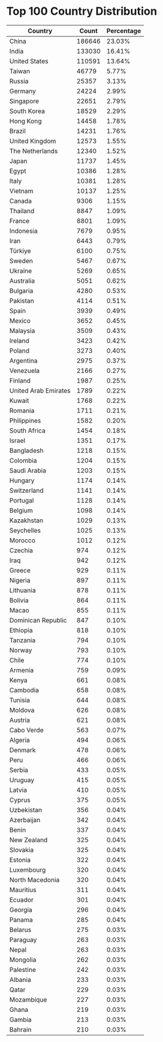 # Top 100 Country Distribution
| Country | Count | Percentage |
|----|----|----|
| China | 186646 | 23.03% |
| India | 133030 | 16.41% |
| United States | 110591 | 13.64% |
| Taiwan | 46779 | 5.77% |
| Russia | 25357 | 3.13% |
| Germany | 24224 | 2.99% |
| Singapore | 22651 | 2.79% |
| South Korea | 18529 | 2.29% |
| Hong Kong | 14458 | 1.78% |
| Brazil | 14231 | 1.76% |
| United Kingdom | 12573 | 1.55% |
| The Netherlands | 12340 | 1.52% |
| Japan | 11737 | 1.45% |
| Egypt | 10386 | 1.28% |
| Italy | 10381 | 1.28% |
| Vietnam | 10137 | 1.25% |
| Canada | 9306 | 1.15% |
| Thailand | 8847 | 1.09% |
| France | 8801 | 1.09% |
| Indonesia | 7679 | 0.95% |
| Iran | 6443 | 0.79% |
| Türkiye | 6100 | 0.75% |
| Sweden | 5467 | 0.67% |
| Ukraine | 5269 | 0.65% |
| Australia | 5051 | 0.62% |
| Bulgaria | 4280 | 0.53% |
| Pakistan | 4114 | 0.51% |
| Spain | 3939 | 0.49% |
| Mexico | 3652 | 0.45% |
| Malaysia | 3509 | 0.43% |
| Ireland | 3423 | 0.42% |
| Poland | 3273 | 0.40% |
| Argentina | 2975 | 0.37% |
| Venezuela | 2166 | 0.27% |
| Finland | 1987 | 0.25% |
| United Arab Emirates | 1789 | 0.22% |
| Kuwait | 1768 | 0.22% |
| Romania | 1711 | 0.21% |
| Philippines | 1582 | 0.20% |
| South Africa | 1454 | 0.18% |
| Israel | 1351 | 0.17% |
| Bangladesh | 1218 | 0.15% |
| Colombia | 1204 | 0.15% |
| Saudi Arabia | 1203 | 0.15% |
| Hungary | 1174 | 0.14% |
| Switzerland | 1141 | 0.14% |
| Portugal | 1128 | 0.14% |
| Belgium | 1098 | 0.14% |
| Kazakhstan | 1029 | 0.13% |
| Seychelles | 1025 | 0.13% |
| Morocco | 1012 | 0.12% |
| Czechia | 974 | 0.12% |
| Iraq | 942 | 0.12% |
| Greece | 929 | 0.11% |
| Nigeria | 897 | 0.11% |
| Lithuania | 878 | 0.11% |
| Bolivia | 864 | 0.11% |
| Macao | 855 | 0.11% |
| Dominican Republic | 847 | 0.10% |
| Ethiopia | 818 | 0.10% |
| Tanzania | 794 | 0.10% |
| Norway | 793 | 0.10% |
| Chile | 774 | 0.10% |
| Armenia | 759 | 0.09% |
| Kenya | 661 | 0.08% |
| Cambodia | 658 | 0.08% |
| Tunisia | 644 | 0.08% |
| Moldova | 626 | 0.08% |
| Austria | 621 | 0.08% |
| Cabo Verde | 563 | 0.07% |
| Algeria | 494 | 0.06% |
| Denmark | 478 | 0.06% |
| Peru | 466 | 0.06% |
| Serbia | 433 | 0.05% |
| Uruguay | 415 | 0.05% |
| Latvia | 410 | 0.05% |
| Cyprus | 375 | 0.05% |
| Uzbekistan | 356 | 0.04% |
| Azerbaijan | 342 | 0.04% |
| Benin | 337 | 0.04% |
| New Zealand | 325 | 0.04% |
| Slovakia | 325 | 0.04% |
| Estonia | 322 | 0.04% |
| Luxembourg | 320 | 0.04% |
| North Macedonia | 320 | 0.04% |
| Mauritius | 311 | 0.04% |
| Ecuador | 301 | 0.04% |
| Georgia | 296 | 0.04% |
| Panama | 285 | 0.04% |
| Belarus | 275 | 0.03% |
| Paraguay | 263 | 0.03% |
| Nepal | 263 | 0.03% |
| Mongolia | 262 | 0.03% |
| Palestine | 242 | 0.03% |
| Albania | 233 | 0.03% |
| Qatar | 229 | 0.03% |
| Mozambique | 227 | 0.03% |
| Ghana | 219 | 0.03% |
| Gambia | 213 | 0.03% |
| Bahrain | 210 | 0.03% |
